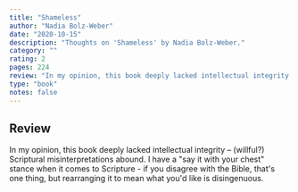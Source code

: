 ```yaml
---
title: "Shameless"
author: "Nadia Bolz-Weber"
date: "2020-10-15"
description: "Thoughts on 'Shameless' by Nadia Bolz-Weber."
category: ""
rating: 2
pages: 224
review: "In my opinion, this book deeply lacked intellectual integrity – (willful?) Scriptural misinterpretations abound. I have a 'say it with your chest' stance when it comes to Scripture - if you disagree with the Bible, that's one thing, but rearranging it to mean what you'd like is disingenuous."
type: "book"
notes: false
---
```


## Review

In my opinion, this book deeply lacked intellectual integrity – (willful?) Scriptural misinterpretations abound. I have a "say it with your chest" stance when it comes to Scripture - if you disagree with the Bible, that's one thing, but rearranging it to mean what you'd like is disingenuous.
